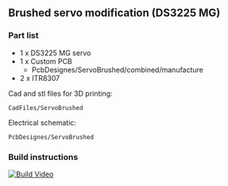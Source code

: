 Brushed servo modification (DS3225 MG)
--------

### Part list

* 1 x DS3225 MG servo
* 1 x Custom PCB
  * PcbDesignes/ServoBrushed/combined/manufacture
* 2 x ITR8307

Cad and stl files for 3D printing:
```
CadFiles/ServoBrushed
```

Electrical schematic:
```
PcbDesignes/ServoBrushed
```

### Build instructions

[![Build Video](https://img.youtube.com/vi/ECLrLupFW10/0.jpg)](https://youtu.be/ECLrLupFW10?t=94)
